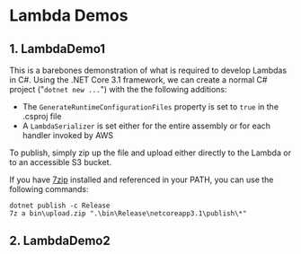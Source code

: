 # Lambda Demos

## 1. LambdaDemo1

This is a barebones demonstration of what is required to develop Lambdas in C#. Using the .NET Core 3.1 framework, we can create a normal C# project ("`dotnet new ...`") with the the following additions:

* The `GenerateRuntimeConfigurationFiles` property is set to `true` in the .csproj file
* A `LambdaSerializer` is set either for the entire assembly or for each handler invoked by AWS

To publish, simply zip up the file and upload either directly to the Lambda or to an accessible S3 bucket.

If you have [7zip](https://www.7-zip.org/) installed and referenced in your PATH, you can use the following commands:

```
dotnet publish -c Release
7z a bin\upload.zip ".\bin\Release\netcoreapp3.1\publish\*"
```

## 2. LambdaDemo2
